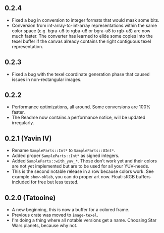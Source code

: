 ## 0.2.4

- Fixed a bug in conversion to integer formats that would mask some bits.
- Conversion from int-array-to-int-array representations within the same color
  space (e.g. bgra-u8 to rgba-u8 or bgra-u8 to rgb-u8) are now much faster. The
  converter has learned to elide some copies into the texel buffer if the
  canvas already contains the right contiguous texel representation.

## 0.2.3

- Fixed a bug with the texel coordinate generation phase that caused issues in
  non-rectangular images.

## 0.2.2

- Performance optimizations, all around. Some conversions are 100% faster.
- The Readme now contains a performance notice, will be updated irregularly.

## 0.2.1 (Yavin IV)

- Rename `SampleParts::Int*` to `SampleParts::UInt*`.
- Added proper `SampleParts::Int*` as signed integers.
- Added `SampleParts::with_yuv_*`. Those don't work yet and their colors are
  not yet implemented but are to be used for all your YUV-needs.
- This is the second notable release in a row because colors work. See example
  `show-oklab`, you can do proper art now. Float-sRGB buffers included for free
  but less tested.

## 0.2.0 (Tatooine)

- A new beginning, this is now a buffer for a colored frame.
- Previous crate was moved to `image-texel`.
- I'm doing a thing where all notable versions get a name. Choosing Star Wars
  planets, because why not.
